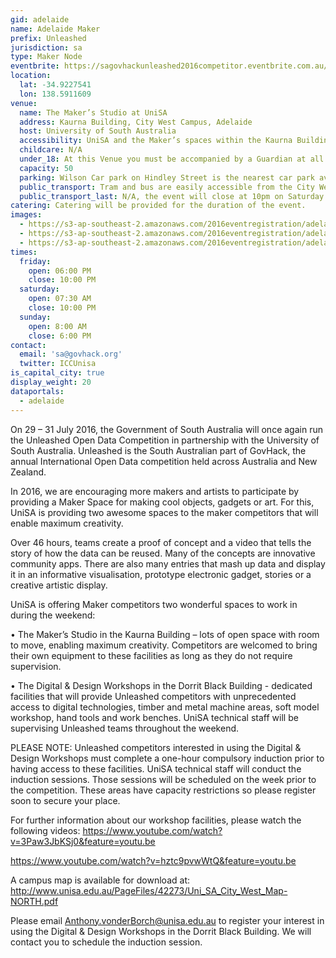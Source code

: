```yaml
---
gid: adelaide
name: Adelaide Maker
prefix: Unleashed 
jurisdiction: sa
type: Maker Node
eventbrite: https://sagovhackunleashed2016competitor.eventbrite.com.au/
location:
  lat: -34.9227541
  lon: 138.5911609
venue:
  name: The Maker’s Studio at UniSA
  address: Kaurna Building, City West Campus, Adelaide
  host: University of South Australia
  accessibility: UniSA and the Maker’s spaces within the Kaurna Building and Dorrit Black Building are fully equipped with disabled access and disabled toilets.
  childcare: N/A
  under_18: At this Venue you must be accompanied by a Guardian at all times.
  capacity: 50
  parking: Wilson Car park on Hindley Street is the nearest car park available, please find map of the City West campus by clicking here (http://www.unisa.edu.au/Campus-Facilities/Maps-Tours/City-West-campus/City-West-campus-map/).
  public_transport: Tram and bus are easily accessible from the City West Campus, which is also a short walk from King William Road with plenty of routes accessible from there.
  public_transport_last: N/A, the event will close at 10pm on Saturday. Buses and tram are still in operation at this time.
catering: Catering will be provided for the duration of the event.
images:
  - https://s3-ap-southeast-2.amazonaws.com/2016eventregistration/adelaide/ICC_021115_010.jpg
  - https://s3-ap-southeast-2.amazonaws.com/2016eventregistration/adelaide/ICC_021115_024.jpg
  - https://s3-ap-southeast-2.amazonaws.com/2016eventregistration/adelaide/ICCeventByCathLeo-147.jpg
times:
  friday:
    open: 06:00 PM
    close: 10:00 PM
  saturday:
    open: 07:30 AM
    close: 10:00 PM
  sunday:
    open: 8:00 AM
    close: 6:00 PM
contact:
  email: 'sa@govhack.org'
  twitter: ICCUnisa
is_capital_city: true
display_weight: 20
dataportals:
  - adelaide
---
```


On 29 – 31 July 2016, the Government of South Australia will once again run the Unleashed Open Data Competition in partnership with the University of South Australia. Unleashed is the South Australian part of GovHack, the annual International Open Data competition held across Australia and New Zealand.

In 2016, we are encouraging more makers and artists to participate by providing a Maker Space for making cool objects, gadgets or art. For this, UniSA is providing two awesome spaces to the maker competitors that will enable maximum creativity.

Over 46 hours, teams create a proof of concept and a video that tells the story of how the data can be reused. Many of the concepts are innovative community apps. There are also many entries that mash up data and display it in an informative visualisation, prototype electronic gadget, stories or a creative artistic display.

UniSA is offering Maker competitors two wonderful spaces to work in during the weekend:

• The Maker’s Studio in the Kaurna Building – lots of open space with room to move, enabling maximum creativity. Competitors are welcomed to bring their own equipment to these facilities as long as they do not require supervision.

• The Digital & Design Workshops in the Dorrit Black Building - dedicated facilities that will provide Unleashed competitors with unprecedented access to digital technologies, timber and metal machine areas, soft model workshop, hand tools and work benches.
UniSA technical staff will be supervising Unleashed teams throughout the weekend.

PLEASE NOTE: Unleashed competitors interested in using the Digital & Design Workshops must complete a one-hour compulsory induction prior to having access to these facilities. UniSA technical staff will conduct the induction sessions. Those sessions will be scheduled on the week prior to the competition. These areas have capacity restrictions so please register soon to secure your place.

For further information about our workshop facilities, please watch the following videos:
https://www.youtube.com/watch?v=3Paw3JbKSj0&feature=youtu.be 

https://www.youtube.com/watch?v=hztc9pvwWtQ&feature=youtu.be 

A campus map is available for download at: http://www.unisa.edu.au/PageFiles/42273/Uni_SA_City_West_Map-NORTH.pdf 

Please email Anthony.vonderBorch@unisa.edu.au to register your interest in using the Digital & Design Workshops in the Dorrit Black Building. We will contact you to schedule the induction session.